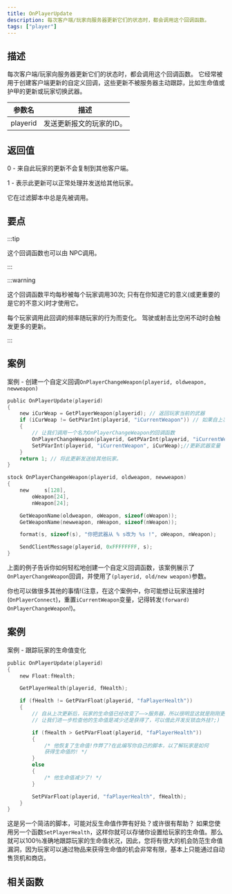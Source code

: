 ```yaml
---
title: OnPlayerUpdate
description: 每次客户端/玩家向服务器更新它们的状态时，都会调用这个回调函数。
tags: ["player"]
---
```


## 描述

每次客户端/玩家向服务器更新它们的状态时，都会调用这个回调函数。
它经常被用于创建客户端更新的自定义回调，这些更新不被服务器主动跟踪，比如生命值或护甲的更新或玩家切换武器。

| 参数名   | 描述                     |
| -------- | ------------------------ |
| playerid | 发送更新报文的玩家的ID。 |

## 返回值

0 - 来自此玩家的更新不会复制到其他客户端。 

1 - 表示此更新可以正常处理并发送给其他玩家。

它在过滤脚本中总是先被调用。

## 要点

:::tip

这个回调函数也可以由 NPC调用。

:::

:::warning

这个回调函数平均每秒被每个玩家调用30次; 只有在你知道它的意义(或更重要的是它的不意义)时才使用它。

每个玩家调用此回调的频率随玩家的行为而变化。 驾驶或射击比空闲不动时会触发更多的更新。 

:::

## 案例

案例 - 创建一个自定义回调`OnPlayerChangeWeapon(playerid, oldweapon, newweapon)`

```c
public OnPlayerUpdate(playerid)
{
    new iCurWeap = GetPlayerWeapon(playerid); // 返回玩家当前的武器
    if (iCurWeap != GetPVarInt(playerid, "iCurrentWeapon")) // 如果自上次更新后他换过武器
    {
        // 让我们调用一个名为OnPlayerChangeWeapon的回调函数
        OnPlayerChangeWeapon(playerid, GetPVarInt(playerid, "iCurrentWeapon"), iCurWeap);
        SetPVarInt(playerid, "iCurrentWeapon", iCurWeap);//更新武器变量
    }
    return 1; // 将此更新发送给其他玩家。
}

stock OnPlayerChangeWeapon(playerid, oldweapon, newweapon)
{
    new     s[128],
        oWeapon[24],
        nWeapon[24];

    GetWeaponName(oldweapon, oWeapon, sizeof(oWeapon));
    GetWeaponName(newweapon, nWeapon, sizeof(nWeapon));

    format(s, sizeof(s), "你把武器从 % s改为 %s !", oWeapon, nWeapon);

    SendClientMessage(playerid, 0xFFFFFFFF, s);
}
```

上面的例子告诉你如何轻松地创建一个自定义回调函数，该案例展示了`OnPlayerChangeWeapon`回调，并使用了`(playerid, old/new weapon)`参数。

你也可以做很多其他的事情!(注意，在这个案例中，你可能想让玩家连接时(`OnPlayerConnect`)，重置`iCurrentWeapon`变量，记得转发`(forward) OnPlayerChangeWeapon`!)。

## 案例

案例 - 跟踪玩家的生命值变化

```c
public OnPlayerUpdate(playerid)
{
    new Float:fHealth;

    GetPlayerHealth(playerid, fHealth);

    if (fHealth != GetPVarFloat(playerid, "faPlayerHealth"))
    {
        // 自从上次更新后，玩家的生命值已经改变了——>服务器，所以很明显这就是刚刚更新的东西。
        // 让我们进一步检查他的生命值是减少还是获得了，可以借此开发反锁血外挂?;)

        if (fHealth > GetPVarFloat(playerid, "faPlayerHealth"))
        {
            /* 他恢复了生命值!作弊了?在此编写你自己的脚本，以了解玩家是如何
            获得生命值的! */
        }
        else
        {
            /* 他生命值减少了! */
        }

        SetPVarFloat(playerid, "faPlayerHealth", fHealth);
    }
}
```

这是另一个简洁的脚本，可能对反生命值作弊有好处？或许很有帮助？ 
如果您使用另一个函数`SetPlayerHealth`，这样你就可以存储你设置给玩家的生命值。那么就可以100％准确地跟踪玩家的生命值状况，因此，您将有很大的机会防范生命值漏洞，因为玩家可以通过物品来获得生命值的机会非常有限，基本上只能通过自动售货机和商店。 

## 相关函数
